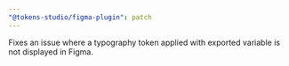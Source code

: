 ```yaml
---
"@tokens-studio/figma-plugin": patch
---
```


Fixes an issue where a typography token applied with exported variable is not displayed in Figma.
